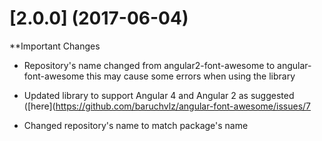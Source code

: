# [2.0.0] (2017-06-04)

**Important Changes
* Repository's name changed from angular2-font-awesome to angular-font-awesome this may cause some errors when using the library

* Updated library to support Angular 4 and Angular 2 as suggested ([here](https://github.com/baruchvlz/angular-font-awesome/issues/7
* Changed repository's name to match package's name
  
